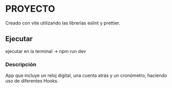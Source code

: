 # PROYECTO

Creado con vite utilizando las librerías eslint y prettier.

## Ejecutar

ejecutar en la terminal -> npm run dev

### Descripción

App que incluye un reloj digital, una cuenta atrás y un cronómetro, haciendo uso de diferentes Hooks.
